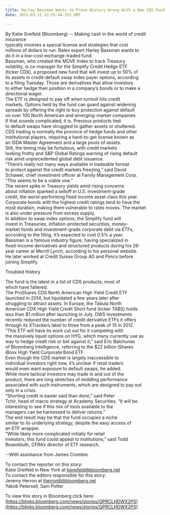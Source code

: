 ```yaml
---
title: Harley Bassman Wants to Prove History Wrong With a New CDS Fund  
date: 2021-03-11 13:55:44.352 GMT  

---
```


  
  
By Katie Greifeld  (Bloomberg) -- Making cash in the world of credit insurance  
typically involves a special license and strategies that cost  
millions of dollars to run. Rates expert Harley Bassman wants to  
do it in a low-cost exchange-traded fund.  
Bassman, who created the MOVE Index to track Treasury  
volatility, is co-manager for the Simplify Credit Hedge ETF  
(ticker CDX), a proposed new fund that will invest up to 50% of  
its assets in credit-default swap index payer options, according  
to a filing Tuesday. Those are derivatives that allow investors  
to either hedge their position in a company’s bonds or to make a  
directional wager.  
The ETF is designed to pay off when turmoil hits credit  
markets. Options held by the fund can guard against widening  
spreads by offering the right to buy protection against default  
on over 100 North American and emerging-market companies.  
If that sounds complicated, it is. Previous products tied  
to default swaps have struggled to gather assets or shuttered.  
CDS trading is normally the province of hedge funds and other  
institutional players, requiring a hard-to-get license known as  
an ISDA Master Agreement and a large pools of assets.  
Still, the timing may be fortuitous, with credit markets  
looking frothy and S&P Global Ratings warning of rising default  
risk amid unprecedented global debt issuance.  
“There’s really not many ways available in tradeable format  
to protect against the credit markets freezing,” said David  
Schawel, chief investment officer at Family Management Corp.  
“This seems to be a viable one.”  
The recent spike in Treasury yields amid rising concerns  
about inflation sparked a selloff in U.S. investment-grade  
credit, the worst-performing fixed income asset class this year.  
Corporate bonds with the highest credit ratings tend to have the  
most duration, making them vulnerable to rates moves. The market  
is also under pressure from excess supply.  
In addition to swap index options, the Simplify fund will  
invest in Treasuries, inflation-protected securities, money-  
market funds and investment-grade corporate debt via ETFs,  
according to the filing. It’s expected to cost 0.5% a year.  
Bassman is a famous industry figure, having specialized in  
fixed-income derivatives and structured products during his 26-  
year career at Merrill Lynch, according to his personal website.  
He later worked at Credit Suisse Group AG and Pimco before  
joining Simplify.  
  
Troubled History  
  
The fund is the latest in a list of CDS products, most of  
which have faltered.  
The ProShares CDS North American High Yield Credit ETF  
launched in 2014, but liquidated a few years later after  
struggling to attract assets. In Europe, the Tabula North  
American CDX High Yield Credit Short fund (ticker TABS) holds  
less than $1 million after launching in July. DWS Investments  
recently reduced the number of credit derivative ETFs it offers  
through its XTrackers label to three from a peak of 15 in 2012.  
“This ETF will have its work cut out for it competing with  
the massively liquid options on HYG, which many currently use as  
way to hedge credit risk or bet against it,” said Eric Balchunas  
of Bloomberg Intelligence, referring to the $22 billion iShares  
iBoxx High Yield Corporate Bond ETF.  
Even though the CDS market is largely inaccessible to  
individual investors right now, it’s unclear if retail traders  
would even want exposure to default swaps, he added.  
While more tactical investors may trade in and out of the  
product, there are long stretches of middling performance  
associated with such instruments, which are designed to pay out  
only in a crisis.  
“Shorting credit is easier said than done,” said Peter  
Tchir, head of macro strategy at Academy Securities. “It will be  
interesting to see if this mix of tools available to the  
managers can be harnessed to deliver returns.”  
The end result may be that the fund occupies a niche  
similar to its underlying strategy, despite the easy access of  
an ETF wrapper.  
“While likely more complicated initially for retail  
investors, this fund could appeal to institutions,” said Todd  
Rosenbluth, CFRA’s director of ETF research.  
  
--With assistance from James Crombie.  
  
To contact the reporter on this story:  
Katie Greifeld in New York at kgreifeld@bloomberg.net  
To contact the editors responsible for this story:  
Jeremy Herron at jherron8@bloomberg.net  
Yakob Peterseil, Sam Potter  

  

To view this story in Bloomberg click here:  
[https://blinks.bloomberg.com/news/stories/QPRCLHDWX2PS](https://blinks.bloomberg.com/news/stories/QPRCLHDWX2PS)
